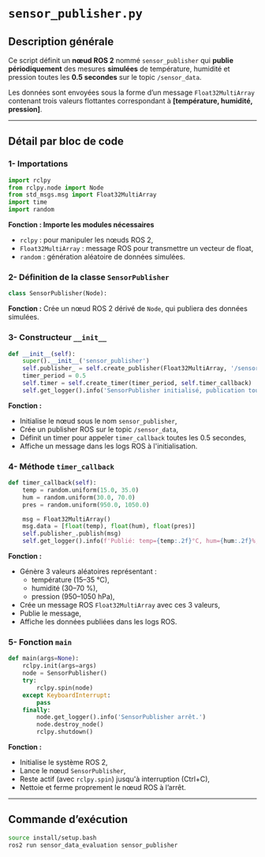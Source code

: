 # `sensor_publisher.py`

## Description générale

Ce script définit un **nœud ROS 2** nommé `sensor_publisher` qui **publie périodiquement** des mesures **simulées** de température, humidité et pression toutes les **0.5 secondes** sur le topic `/sensor_data`.  

Les données sont envoyées sous la forme d’un message `Float32MultiArray` contenant trois valeurs flottantes correspondant à **[température, humidité, pression]**.

---

## Détail par bloc de code

### 1- Importations
```python
import rclpy
from rclpy.node import Node
from std_msgs.msg import Float32MultiArray
import time
import random
```

**Fonction : Importe les modules nécessaires**
- `rclpy` : pour manipuler les nœuds ROS 2,
- `Float32MultiArray` : message ROS pour transmettre un vecteur de float,
- `random` : génération aléatoire de données simulées.

### 2- Définition de la classe `SensorPublisher`
```python
class SensorPublisher(Node):
```

**Fonction :** Crée un nœud ROS 2 dérivé de `Node`, qui publiera des données simulées.

### 3- Constructeur `__init__`
```python
def __init__(self):
    super().__init__('sensor_publisher')
    self.publisher_ = self.create_publisher(Float32MultiArray, '/sensor_data', 10)
    timer_period = 0.5
    self.timer = self.create_timer(timer_period, self.timer_callback)
    self.get_logger().info('SensorPublisher initialisé, publication toutes les 0.5s.')
```

**Fonction :** 
- Initialise le nœud sous le nom `sensor_publisher`,
- Crée un publisher ROS sur le topic `/sensor_data`,
- Définit un timer pour appeler `timer_callback` toutes les 0.5 secondes,
- Affiche un message dans les logs ROS à l'initialisation.


### 4- Méthode `timer_callback`
```python
def timer_callback(self):
    temp = random.uniform(15.0, 35.0)
    hum = random.uniform(30.0, 70.0)
    pres = random.uniform(950.0, 1050.0)

    msg = Float32MultiArray()
    msg.data = [float(temp), float(hum), float(pres)]
    self.publisher_.publish(msg)
    self.get_logger().info(f'Publié: temp={temp:.2f}°C, hum={hum:.2f}%, pres={pres:.2f}hPa')
```

**Fonction :** 
- Génère 3 valeurs aléatoires représentant :
  - température (15–35 °C),
  - humidité (30–70 %),
  - pression (950–1050 hPa),
- Crée un message ROS `Float32MultiArray` avec ces 3 valeurs,
- Publie le message,
- Affiche les données publiées dans les logs ROS.


### 5- Fonction `main`
```python
def main(args=None):
    rclpy.init(args=args)
    node = SensorPublisher()
    try:
        rclpy.spin(node)
    except KeyboardInterrupt:
        pass
    finally:
        node.get_logger().info('SensorPublisher arrêt.')
        node.destroy_node()
        rclpy.shutdown()
```

**Fonction :** 
- Initialise le système ROS 2,
- Lance le nœud `SensorPublisher`,
- Reste actif (avec `rclpy.spin`) jusqu'à interruption (Ctrl+C),
- Nettoie et ferme proprement le nœud ROS à l’arrêt.

---

## Commande d’exécution

```bash
source install/setup.bash
ros2 run sensor_data_evaluation sensor_publisher
```

